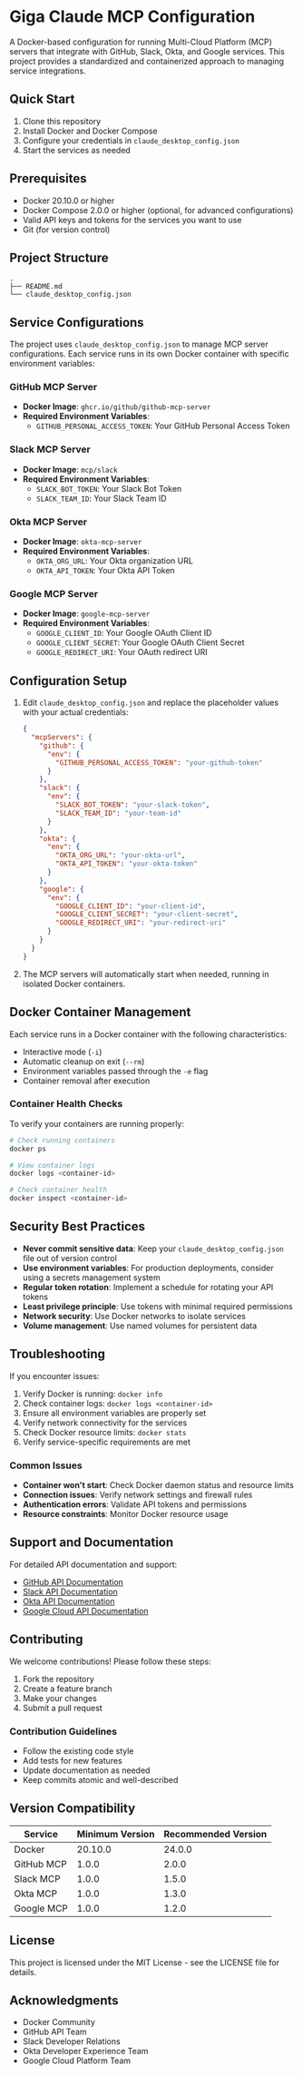 # Giga Claude MCP Configuration

A Docker-based configuration for running Multi-Cloud Platform (MCP) servers that integrate with GitHub, Slack, Okta, and Google services. This project provides a standardized and containerized approach to managing service integrations.

## Quick Start

1. Clone this repository
2. Install Docker and Docker Compose
3. Configure your credentials in `claude_desktop_config.json`
4. Start the services as needed

## Prerequisites

- Docker 20.10.0 or higher
- Docker Compose 2.0.0 or higher (optional, for advanced configurations)
- Valid API keys and tokens for the services you want to use
- Git (for version control)

## Project Structure

```
.
├── README.md
└── claude_desktop_config.json
```

## Service Configurations

The project uses `claude_desktop_config.json` to manage MCP server configurations. Each service runs in its own Docker container with specific environment variables:

### GitHub MCP Server
- **Docker Image**: `ghcr.io/github/github-mcp-server`
- **Required Environment Variables**:
  - `GITHUB_PERSONAL_ACCESS_TOKEN`: Your GitHub Personal Access Token

### Slack MCP Server
- **Docker Image**: `mcp/slack`
- **Required Environment Variables**:
  - `SLACK_BOT_TOKEN`: Your Slack Bot Token
  - `SLACK_TEAM_ID`: Your Slack Team ID

### Okta MCP Server
- **Docker Image**: `okta-mcp-server`
- **Required Environment Variables**:
  - `OKTA_ORG_URL`: Your Okta organization URL
  - `OKTA_API_TOKEN`: Your Okta API Token

### Google MCP Server
- **Docker Image**: `google-mcp-server`
- **Required Environment Variables**:
  - `GOOGLE_CLIENT_ID`: Your Google OAuth Client ID
  - `GOOGLE_CLIENT_SECRET`: Your Google OAuth Client Secret
  - `GOOGLE_REDIRECT_URI`: Your OAuth redirect URI

## Configuration Setup

1. Edit `claude_desktop_config.json` and replace the placeholder values with your actual credentials:
   ```json
   {
     "mcpServers": {
       "github": {
         "env": {
           "GITHUB_PERSONAL_ACCESS_TOKEN": "your-github-token"
         }
       },
       "slack": {
         "env": {
           "SLACK_BOT_TOKEN": "your-slack-token",
           "SLACK_TEAM_ID": "your-team-id"
         }
       },
       "okta": {
         "env": {
           "OKTA_ORG_URL": "your-okta-url",
           "OKTA_API_TOKEN": "your-okta-token"
         }
       },
       "google": {
         "env": {
           "GOOGLE_CLIENT_ID": "your-client-id",
           "GOOGLE_CLIENT_SECRET": "your-client-secret",
           "GOOGLE_REDIRECT_URI": "your-redirect-uri"
         }
       }
     }
   }
   ```

2. The MCP servers will automatically start when needed, running in isolated Docker containers.

## Docker Container Management

Each service runs in a Docker container with the following characteristics:
- Interactive mode (`-i`)
- Automatic cleanup on exit (`--rm`)
- Environment variables passed through the `-e` flag
- Container removal after execution

### Container Health Checks

To verify your containers are running properly:
```bash
# Check running containers
docker ps

# View container logs
docker logs <container-id>

# Check container health
docker inspect <container-id>
```

## Security Best Practices

- **Never commit sensitive data**: Keep your `claude_desktop_config.json` file out of version control
- **Use environment variables**: For production deployments, consider using a secrets management system
- **Regular token rotation**: Implement a schedule for rotating your API tokens
- **Least privilege principle**: Use tokens with minimal required permissions
- **Network security**: Use Docker networks to isolate services
- **Volume management**: Use named volumes for persistent data

## Troubleshooting

If you encounter issues:
1. Verify Docker is running: `docker info`
2. Check container logs: `docker logs <container-id>`
3. Ensure all environment variables are properly set
4. Verify network connectivity for the services
5. Check Docker resource limits: `docker stats`
6. Verify service-specific requirements are met

### Common Issues

- **Container won't start**: Check Docker daemon status and resource limits
- **Connection issues**: Verify network settings and firewall rules
- **Authentication errors**: Validate API tokens and permissions
- **Resource constraints**: Monitor Docker resource usage

## Support and Documentation

For detailed API documentation and support:
- [GitHub API Documentation](https://docs.github.com/en/rest)
- [Slack API Documentation](https://api.slack.com/)
- [Okta API Documentation](https://developer.okta.com/docs/api/)
- [Google Cloud API Documentation](https://cloud.google.com/apis/docs)

## Contributing

We welcome contributions! Please follow these steps:

1. Fork the repository
2. Create a feature branch
3. Make your changes
4. Submit a pull request

### Contribution Guidelines

- Follow the existing code style
- Add tests for new features
- Update documentation as needed
- Keep commits atomic and well-described

## Version Compatibility

| Service      | Minimum Version | Recommended Version |
|--------------|-----------------|---------------------|
| Docker       | 20.10.0         | 24.0.0              |
| GitHub MCP   | 1.0.0           | 2.0.0               |
| Slack MCP    | 1.0.0           | 1.5.0               |
| Okta MCP     | 1.0.0           | 1.3.0               |
| Google MCP   | 1.0.0           | 1.2.0               |

## License

This project is licensed under the MIT License - see the LICENSE file for details.

## Acknowledgments

- Docker Community
- GitHub API Team
- Slack Developer Relations
- Okta Developer Experience Team
- Google Cloud Platform Team
